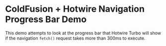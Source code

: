 
# ColdFusion + Hotwire Navigation Progress Bar Demo

This demo attempts to look at the progress bar that Hotwire Turbo will show if the navigation `fetch()` request takes more than 300ms to execute.
